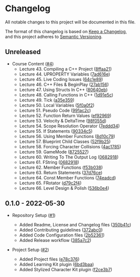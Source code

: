# Changelog

All notable changes to this project will be documented in this file.

The format of this changelog is based on [Keep a Changelog](https://keepachangelog.com/en/1.0.0/),  
and this project adheres to [Semantic Versioning](https://semver.org/spec/v2.0.0.html).

## Unreleased

-   Course Content ([#4](https://github.com/curriculum-blackboard/unreal-obstacle-assault/pull/4))
    -   Lecture 43. Compiling a C++ Project ([8ffaa21](https://github.com/curriculum-blackboard/unreal-obstacle-assault/commit/8ffaa21))
    -   Lecture 44. UPROPERTY Variables ([7ad616e](https://github.com/curriculum-blackboard/unreal-obstacle-assault/commit/7ad616e))
    -   Lecture 45. Live Coding Issues ([64c1e89](https://github.com/curriculum-blackboard/unreal-obstacle-assault/commit/64c1e89))
    -   Lecture 46. C++ Files & BeginPlay ([27ab156](https://github.com/curriculum-blackboard/unreal-obstacle-assault/commit/27ab156))
    -   Lecture 47. Using Structs In C++ ([80640eb](https://github.com/curriculum-blackboard/unreal-obstacle-assault/commit/80640eb))
    -   Lecture 48. Calling Functions in C++ ([1d91e5c](https://github.com/curriculum-blackboard/unreal-obstacle-assault/commit/1d91e5c))
    -   Lecture 49. Tick ([a35e359](https://github.com/curriculum-blackboard/unreal-obstacle-assault/commit/a35e359))
    -   Lecture 50. Local Variables ([5f0a0f2](https://github.com/curriculum-blackboard/unreal-obstacle-assault/commit/5f0a0f2))
    -   Lecture 51. Pseudo Code ([991ac2c](https://github.com/curriculum-blackboard/unreal-obstacle-assault/commit/991ac2c))
    -   Lecture 52. Function Return Values ([ef92969](https://github.com/curriculum-blackboard/unreal-obstacle-assault/commit/ef92969))
    -   Lecture 53. Velocity & DeltaTime ([98f055d](https://github.com/curriculum-blackboard/unreal-obstacle-assault/commit/98f055d))
    -   Lecture 54. Scope Resolution Operator ([7eddd34](https://github.com/curriculum-blackboard/unreal-obstacle-assault/commit/7eddd34))
    -   Lecture 55. If Statements ([90334c5](https://github.com/curriculum-blackboard/unreal-obstacle-assault/commit/90334c5))
    -   Lecture 56. Using Member Functions ([8d10c79](https://github.com/curriculum-blackboard/unreal-obstacle-assault/commit/8d10c79))
    -   Lecture 57. Blueprint Child Classes ([52f9b25](https://github.com/curriculum-blackboard/unreal-obstacle-assault/commit/52f9b25))
    -   Lecture 58. Forcing Character Collisions ([4ac1785](https://github.com/curriculum-blackboard/unreal-obstacle-assault/commit/4ac1785))
    -   Lecture 59. GameMode ([8725527](https://github.com/curriculum-blackboard/unreal-obstacle-assault/commit/8725527))
    -   Lecture 60. Writing To The Output Log ([0682918](https://github.com/curriculum-blackboard/unreal-obstacle-assault/commit/0682918))
    -   Lecture 61. FString ([0682918](https://github.com/curriculum-blackboard/unreal-obstacle-assault/commit/0682918))
    -   Lecture 62. Member Functions ([f53b038](https://github.com/curriculum-blackboard/unreal-obstacle-assault/commit/f53b038))
    -   Lecture 63. Return Statements ([37d76ce](https://github.com/curriculum-blackboard/unreal-obstacle-assault/commit/37d76ce))
    -   Lecture 64. Const Member Functions ([74eadcd](https://github.com/curriculum-blackboard/unreal-obstacle-assault/commit/74eadcd))
    -   Lecture 65. FRotator ([d79c2f4](https://github.com/curriculum-blackboard/unreal-obstacle-assault/commit/d79c2f4))
    -   Lecture 66. Level Design & Polish ([536b0e4](https://github.com/curriculum-blackboard/unreal-obstacle-assault/commit/536b0e4))

## 0.1.0 - 2022-05-30

-   Repository Setup ([#1](https://github.com/curriculum-blackboard/unreal-obstacle-assault/pull/1))
    -   Added Readme, License and Changelog files ([350b41c](https://github.com/curriculum-blackboard/unreal-obstacle-assault/commit/350b41c))
    -   Added Contributing guidelines ([372abc0](https://github.com/curriculum-blackboard/unreal-obstacle-assault/commit/372abc0))
    -   Added Code Configuration files ([2b52361](https://github.com/curriculum-blackboard/unreal-obstacle-assault/commit/2b52361))
    -   Added Release workflow ([385a7c2](https://github.com/curriculum-blackboard/unreal-obstacle-assault/commit/385a7c2))

-   Project Setup ([#2](https://github.com/curriculum-blackboard/unreal-obstacle-assault/pull/2))
    -   Added Project files ([e78c376](https://github.com/curriculum-blackboard/unreal-obstacle-assault/commit/e78c376))
    -   Added Learning Kit plugin ([6bd3baa](https://github.com/curriculum-blackboard/unreal-obstacle-assault/commit/6bd3baa))
    -   Added Stylized Character Kit plugin ([f2ce3b7](https://github.com/curriculum-blackboard/unreal-obstacle-assault/commit/f2ce3b7))
